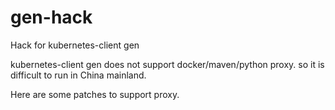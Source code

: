 # gen-hack
Hack for kubernetes-client gen

kubernetes-client gen does not support docker/maven/python proxy. so it is difficult to run in China mainland. 

Here are some patches to support proxy.
